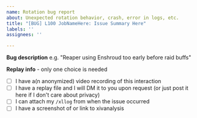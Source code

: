 ```yaml
---
name: Rotation bug report
about: Unexpected rotation behavior, crash, error in logs, etc.
title: "[BUG] L100 JobNameHere: Issue Summary Here"
labels: ''
assignees: ''

---
```


**Bug description**
e.g. "Reaper using Enshroud too early before raid buffs"

**Replay info** - only one choice is needed
- [ ] I have a(n anonymized) video recording of this interaction
- [ ] I have a replay file and I will DM it to you upon request (or just post it here if I don't care about privacy)
- [ ] I can attach my `/xllog` from when the issue occurred
- [ ] I have a screenshot of or link to xivanalysis
